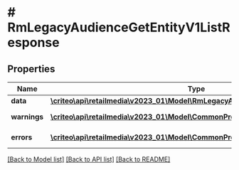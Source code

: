 # # RmLegacyAudienceGetEntityV1ListResponse

## Properties

Name | Type | Description | Notes
------------ | ------------- | ------------- | -------------
**data** | [**\criteo\api\retailmedia\v2023_01\Model\RmLegacyAudienceGetEntityV1Resource[]**](RmLegacyAudienceGetEntityV1Resource.md) |  | [optional]
**warnings** | [**\criteo\api\retailmedia\v2023_01\Model\CommonProblem[]**](CommonProblem.md) |  | [optional] [readonly]
**errors** | [**\criteo\api\retailmedia\v2023_01\Model\CommonProblem[]**](CommonProblem.md) |  | [optional] [readonly]

[[Back to Model list]](../../README.md#models) [[Back to API list]](../../README.md#endpoints) [[Back to README]](../../README.md)
